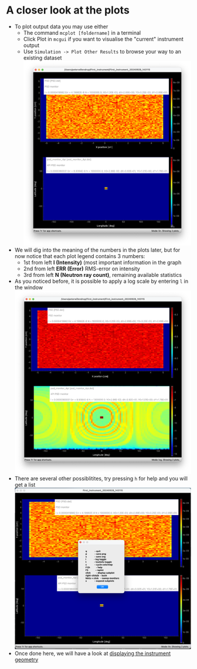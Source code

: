 # A closer look at the plots
- To plot output data you may use either
  - The command `mcplot [foldername]` in a terminal
  - Click Plot in `mcgui` if you want to visualise the "current" instrument output
  - Use `Simulation -> Plot Other Results` to browse your way to an existing dataset
![mcplot](plot2.png)
- We will dig into the meaning of the numbers in the plots later, but for now notice that each plot legend contains 3 numbers:
  - 1st from left **I (Intensity)** (most important information in the graph
  - 2nd from left **ERR (Error)** RMS-error on intensity
  - 3rd from left **N (Neutron ray count)**, remaining available statistics 
- As you noticed before, it is possible to apply a log scale by entering `l` in the window
![mcplot](plot2log.png)
- There are several other possiblitites, try pressing `h` for help and you will get a list
![help](help.png)
- Once done here, we will have a look at [displaying the instrument geometry](../05_visualise_the_geometry_\(mcdisplay\)/)
